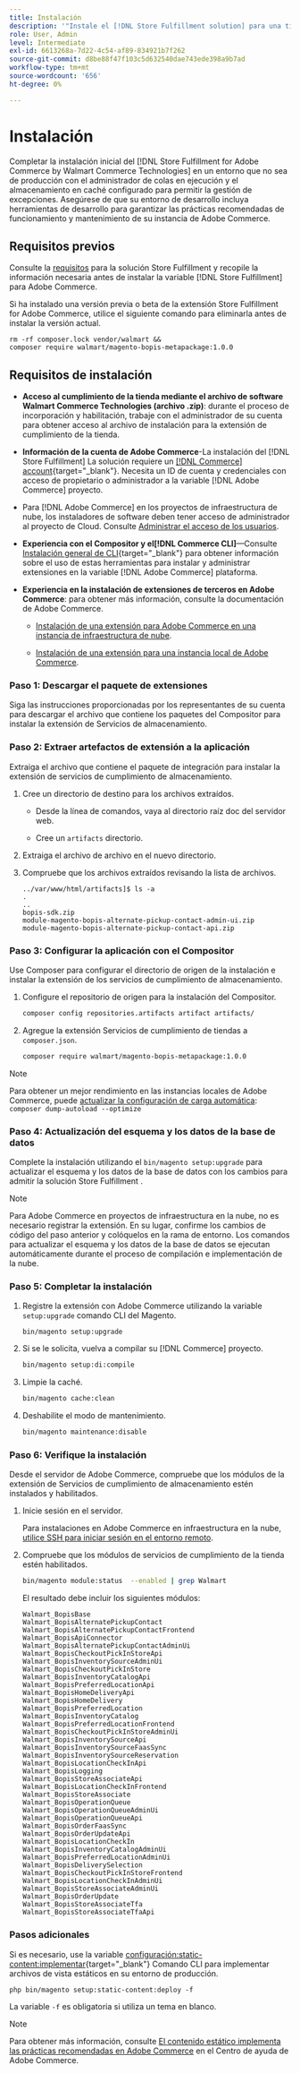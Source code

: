 ```yaml
---
title: Instalación
description: '"Instale el [!DNL Store Fulfillment solution] para una tienda de Adobe Commerce usando Composer para PHP".'
role: User, Admin
level: Intermediate
exl-id: 6613268a-7d22-4c54-af89-834921b7f262
source-git-commit: d8be88f47f103c5d632540dae743ede398a9b7ad
workflow-type: tm+mt
source-wordcount: '656'
ht-degree: 0%

---
```



# Instalación

Completar la instalación inicial del [!DNL Store Fulfillment for Adobe Commerce by Walmart Commerce Technologies] en un entorno que no sea de producción con el administrador de colas en ejecución y el almacenamiento en caché configurado para permitir la gestión de excepciones. Asegúrese de que su entorno de desarrollo incluya herramientas de desarrollo para garantizar las prácticas recomendadas de funcionamiento y mantenimiento de su instancia de Adobe Commerce.

## Requisitos previos

Consulte la [requisitos](solution-requirements.md) para la solución Store Fulfillment y recopile la información necesaria antes de instalar la variable [!DNL Store Fulfillment] para Adobe Commerce.

Si ha instalado una versión previa o beta de la extensión Store Fulfillment for Adobe Commerce, utilice el siguiente comando para eliminarla antes de instalar la versión actual.

```terminal
rm -rf composer.lock vendor/walmart &&
composer require walmart/magento-bopis-metapackage:1.0.0
```

## Requisitos de instalación

- **Acceso al cumplimiento de la tienda mediante el archivo de software Walmart Commerce Technologies (archivo .zip)**: durante el proceso de incorporación y habilitación, trabaje con el administrador de su cuenta para obtener acceso al archivo de instalación para la extensión de cumplimiento de la tienda.

- **Información de la cuenta de Adobe Commerce**-La instalación del [!DNL Store Fulfillment] La solución requiere un [[!DNL Commerce] account](https://docs.magento.com/user-guide/magento/magento-account.html){target="_blank"}. Necesita un ID de cuenta y credenciales con acceso de propietario o administrador a la variable [!DNL Adobe Commerce] proyecto.

- Para [!DNL Adobe Commerce] en los proyectos de infraestructura de nube, los instaladores de software deben tener acceso de administrador al proyecto de Cloud. Consulte [Administrar el acceso de los usuarios](https://devdocs.magento.com/cloud/project/user-admin.html).

- **Experiencia con el Compositor y el[!DNL Commerce CLI]**—Consulte [Instalación general de CLI](https://devdocs.magento.com/extensions/install/){target="_blank"} para obtener información sobre el uso de estas herramientas para instalar y administrar extensiones en la variable [!DNL Adobe Commerce] plataforma.

- **Experiencia en la instalación de extensiones de terceros en Adobe Commerce**: para obtener más información, consulte la documentación de Adobe Commerce.

   - [Instalación de una extensión para Adobe Commerce en una instancia de infraestructura de nube](https://devdocs.magento.com/cloud/howtos/install-components.html#install-an-extension).

   - [Instalación de una extensión para una instancia local de Adobe Commerce](https://devdocs.magento.com/extensions/install/).

### Paso 1: Descargar el paquete de extensiones

Siga las instrucciones proporcionadas por los representantes de su cuenta para descargar el archivo que contiene los paquetes del Compositor para instalar la extensión de Servicios de almacenamiento.

### Paso 2: Extraer artefactos de extensión a la aplicación

Extraiga el archivo que contiene el paquete de integración para instalar la extensión de servicios de cumplimiento de almacenamiento.

1. Cree un directorio de destino para los archivos extraídos.

   - Desde la línea de comandos, vaya al directorio raíz doc del servidor web.

   - Cree un `artifacts` directorio.

1. Extraiga el archivo de archivo en el nuevo directorio.

1. Compruebe que los archivos extraídos revisando la lista de archivos.

   ```
   ../var/www/html/artifacts]$ ls -a
   .
   ..
   bopis-sdk.zip
   module-magento-bopis-alternate-pickup-contact-admin-ui.zip
   module-magento-bopis-alternate-pickup-contact-api.zip
   ```

### Paso 3: Configurar la aplicación con el Compositor

Use Composer para configurar el directorio de origen de la instalación e instalar la extensión de los servicios de cumplimiento de almacenamiento.

1. Configure el repositorio de origen para la instalación del Compositor.

   ```bash
   composer config repositories.artifacts artifact artifacts/
   ```

1. Agregue la extensión Servicios de cumplimiento de tiendas a `composer.json`.

   ```bash
   composer require walmart/magento-bopis-metapackage:1.0.0
   ```

>[!NOTE]
>
>Para obtener un mejor rendimiento en las instancias locales de Adobe Commerce, puede [actualizar la configuración de carga automática](https://experienceleague.adobe.com/docs/commerce-operations/performance-best-practices/deployment-flow.html#update-the-autoloader): `composer dump-autoload --optimize`

### Paso 4: Actualización del esquema y los datos de la base de datos

Complete la instalación utilizando el `bin/magento setup:upgrade` para actualizar el esquema y los datos de la base de datos con los cambios para admitir la solución Store Fulfillment .

>[!NOTE]
>
>Para Adobe Commerce en proyectos de infraestructura en la nube, no es necesario registrar la extensión. En su lugar, confirme los cambios de código del paso anterior y colóquelos en la rama de entorno. Los comandos para actualizar el esquema y los datos de la base de datos se ejecutan automáticamente durante el proceso de compilación e implementación de la nube.

### Paso 5: Completar la instalación

1. Registre la extensión con Adobe Commerce utilizando la variable `setup:upgrade` comando CLI del Magento.

   ```terminal
   bin/magento setup:upgrade
   ```

1. Si se le solicita, vuelva a compilar su [!DNL Commerce] proyecto.

   ```bash
   bin/magento setup:di:compile
   ```

1. Limpie la caché.

   ```bash
   bin/magento cache:clean
   ```

1. Deshabilite el modo de mantenimiento.

   ```bash
   bin/magento maintenance:disable
   ```

### Paso 6: Verifique la instalación

Desde el servidor de Adobe Commerce, compruebe que los módulos de la extensión de Servicios de cumplimiento de almacenamiento estén instalados y habilitados.

1. Inicie sesión en el servidor.

   Para instalaciones en Adobe Commerce en infraestructura en la nube, [utilice SSH para iniciar sesión en el entorno remoto](https://devdocs.magento.com/cloud/env/environments-ssh.html#ssh).

1. Compruebe que los módulos de servicios de cumplimiento de la tienda estén habilitados.

   ```bash
   bin/magento module:status  --enabled | grep Walmart
   ```

   El resultado debe incluir los siguientes módulos:

   ```
   Walmart_BopisBase
   Walmart_BopisAlternatePickupContact
   Walmart_BopisAlternatePickupContactFrontend
   Walmart_BopisApiConnector
   Walmart_BopisAlternatePickupContactAdminUi
   Walmart_BopisCheckoutPickInStoreApi
   Walmart_BopisInventorySourceAdminUi
   Walmart_BopisCheckoutPickInStore
   Walmart_BopisInventoryCatalogApi
   Walmart_BopisPreferredLocationApi
   Walmart_BopisHomeDeliveryApi
   Walmart_BopisHomeDelivery
   Walmart_BopisPreferredLocation
   Walmart_BopisInventoryCatalog
   Walmart_BopisPreferredLocationFrontend
   Walmart_BopisCheckoutPickInStoreAdminUi
   Walmart_BopisInventorySourceApi
   Walmart_BopisInventorySourceFaasSync
   Walmart_BopisInventorySourceReservation
   Walmart_BopisLocationCheckInApi
   Walmart_BopisLogging
   Walmart_BopisStoreAssociateApi
   Walmart_BopisLocationCheckInFrontend
   Walmart_BopisStoreAssociate
   Walmart_BopisOperationQueue
   Walmart_BopisOperationQueueAdminUi
   Walmart_BopisOperationQueueApi
   Walmart_BopisOrderFaasSync
   Walmart_BopisOrderUpdateApi
   Walmart_BopisLocationCheckIn
   Walmart_BopisInventoryCatalogAdminUi
   Walmart_BopisPreferredLocationAdminUi
   Walmart_BopisDeliverySelection
   Walmart_BopisCheckoutPickInStoreFrontend
   Walmart_BopisLocationCheckInAdminUi
   Walmart_BopisStoreAssociateAdminUi
   Walmart_BopisOrderUpdate
   Walmart_BopisStoreAssociateTfa
   Walmart_BopisStoreAssociateTfaApi
   ```

### Pasos adicionales

Si es necesario, use la variable [configuración:static-content:implementar](https://experienceleague.adobe.com/docs/commerce-operations/reference/commerce-on-premises.html){target="_blank"} Comando CLI para implementar archivos de vista estáticos en su entorno de producción.

```terminal
php bin/magento setup:static-content:deploy -f
```

La variable `-f` es obligatoria si utiliza un tema en blanco.

>[!NOTE]
>
>Para obtener más información, consulte [El contenido estático implementa las prácticas recomendadas en Adobe Commerce](https://experienceleague.adobe.com/docs/commerce-operations/implementation-playbook/best-practices/development/static-content-deployment.html) en el Centro de ayuda de Adobe Commerce.

